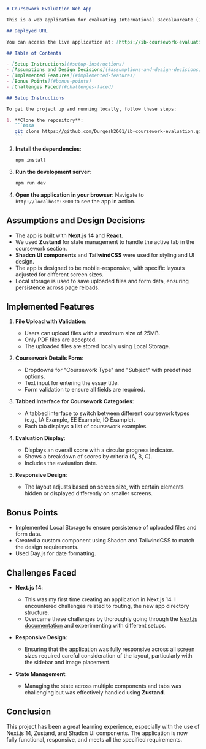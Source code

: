 ````markdown
# Coursework Evaluation Web App

This is a web application for evaluating International Baccalaureate (IB) coursework. The application allows users to upload their coursework, select the type and subject, and get an evaluation of their score.

## Deployed URL

You can access the live application at: [https://ib-coursework-evaluation-chi.vercel.app/](https://ib-coursework-evaluation-chi.vercel.app/)

## Table of Contents

- [Setup Instructions](#setup-instructions)
- [Assumptions and Design Decisions](#assumptions-and-design-decisions)
- [Implemented Features](#implemented-features)
- [Bonus Points](#bonus-points)
- [Challenges Faced](#challenges-faced)

## Setup Instructions

To get the project up and running locally, follow these steps:

1. **Clone the repository**:
   ```bash
   git clone https://github.com/Durgesh2601/ib-coursework-evaluation.git
   ```
````

2. **Install the dependencies**:

   ```bash
   npm install
   ```

3. **Run the development server**:

   ```bash
   npm run dev
   ```

4. **Open the application in your browser**:
   Navigate to `http://localhost:3000` to see the app in action.

## Assumptions and Design Decisions

- The app is built with **Next.js 14** and **React**.
- We used **Zustand** for state management to handle the active tab in the coursework section.
- **Shadcn UI components** and **TailwindCSS** were used for styling and UI design.
- The app is designed to be mobile-responsive, with specific layouts adjusted for different screen sizes.
- Local storage is used to save uploaded files and form data, ensuring persistence across page reloads.

## Implemented Features

1. **File Upload with Validation**:

   - Users can upload files with a maximum size of 25MB.
   - Only PDF files are accepted.
   - The uploaded files are stored locally using Local Storage.

2. **Coursework Details Form**:

   - Dropdowns for "Coursework Type" and "Subject" with predefined options.
   - Text input for entering the essay title.
   - Form validation to ensure all fields are required.

3. **Tabbed Interface for Coursework Categories**:

   - A tabbed interface to switch between different coursework types (e.g., IA Example, EE Example, IO Example).
   - Each tab displays a list of coursework examples.

4. **Evaluation Display**:

   - Displays an overall score with a circular progress indicator.
   - Shows a breakdown of scores by criteria (A, B, C).
   - Includes the evaluation date.

5. **Responsive Design**:
   - The layout adjusts based on screen size, with certain elements hidden or displayed differently on smaller screens.

## Bonus Points

- Implemented Local Storage to ensure persistence of uploaded files and form data.
- Created a custom component using Shadcn and TailwindCSS to match the design requirements.
- Used Day.js for date formatting.

## Challenges Faced

- **Next.js 14**:

  - This was my first time creating an application in Next.js 14. I encountered challenges related to routing, the new app directory structure.
  - Overcame these challenges by thoroughly going through the [Next.js documentation](https://nextjs.org/docs) and experimenting with different setups.

- **Responsive Design**:

  - Ensuring that the application was fully responsive across all screen sizes required careful consideration of the layout, particularly with the sidebar and image placement.

- **State Management**:
  - Managing the state across multiple components and tabs was challenging but was effectively handled using **Zustand**.

## Conclusion

This project has been a great learning experience, especially with the use of Next.js 14, Zustand, and Shadcn UI components. The application is now fully functional, responsive, and meets all the specified requirements.
```